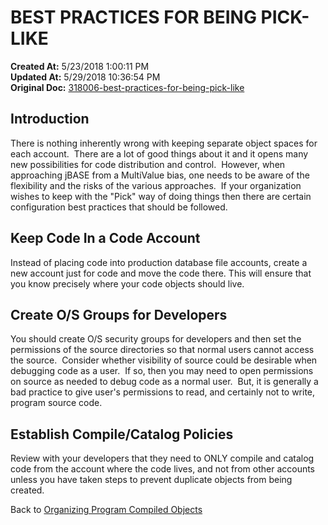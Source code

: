 # BEST PRACTICES FOR BEING PICK-LIKE

**Created At:** 5/23/2018 1:00:11 PM  
**Updated At:** 5/29/2018 10:36:54 PM  
**Original Doc:** [318006-best-practices-for-being-pick-like](https://docs.jbase.com/coding-corner/318006-best-practices-for-being-pick-like)  


## 


## Introduction 

There is nothing inherently wrong with keeping separate object spaces for each account.  There are a lot of good things about it and it opens many new possibilities for code distribution and control.  However, when approaching jBASE from a MultiValue bias, one needs to be aware of the flexibility and the risks of the various approaches.  If your organization wishes to keep with the "Pick" way of doing things then there are certain configuration best practices that should be followed.



## Keep Code In a Code Account

Instead of placing code into production database file accounts, create a new account just for code and move the code there. This will ensure that you know precisely where your code objects should live.



## Create O/S Groups for Developers

You should create O/S security groups for developers and then set the permissions of the source directories so that normal users cannot access the source.  Consider whether visibility of source could be desirable when debugging code as a user.  If so, then you may need to open permissions on source as needed to debug code as a normal user.  But, it is generally a bad practice to give user's permissions to read, and certainly not to write, program source code.



## Establish Compile/Catalog Policies

Review with your developers that they need to ONLY compile and catalog code from the account where the code lives, and not from other accounts unless you have taken steps to prevent duplicate objects from being created.



Back to [Organizing Program Compiled Objects](./../organizing-program-compiled-objects)




